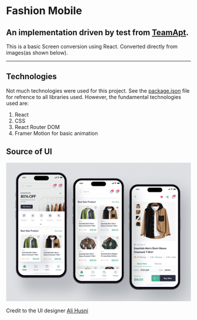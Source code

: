 # Fashion Mobile

## An implementation driven by test from [TeamApt](https://teamapt.com/).

This is a basic Screen conversion using React. Converted directly from images(as shown below).

---

## Technologies

Not much technologies were used for this project. See the [package.json](package.json) file for refrence to all libraries used. However, the fundamental technologies used are:

1. React
2. CSS
3. React Router DOM
4. Framer Motion for basic animation

## Source of UI

![Marketplace Mobile App Concept - Tokosmile](src/assets/ui-source.png)

Credit to the UI designer [Ali Husni](https://dribbble.com/alihusni)
